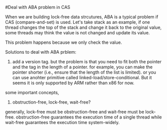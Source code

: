 #Deal with ABA problem in CAS

When we are building lock-free data strcutures, ABA is a typical problem if CAS (compare-and-set) is used. Let's take stack as an example, if one thread changes the top of the stack and change it back to the original value, some threads may think the value is not changed and update its value. 

This problem happens because we only check the value. 

Solutions to deal with ABA prblem:
1. add a version tag. but the problem is that you need to fit both the pointer and the tag in the length of a pointer. for example, you can make the pointer shorter (i.e., ensure that the length of the list is limited). or you can use anohter primitive called linked-load/store-conditional. But it seems it is only supported by ARM rather than x86 for now.

some important concepts,
1. obstruction-free, lock-free, wait-free?

generally, lock-free must be obstruction-free and wait-free must be lock-free.
obstruction-free guarantees the execution time of a single thread while wait-free guarantees the execution time system-widely. 